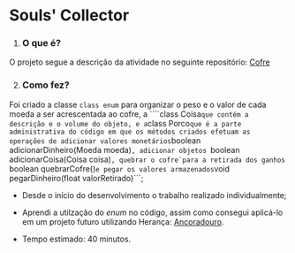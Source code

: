 # Souls' Collector

1. ### O que é?
O projeto segue a descrição da atividade no seguinte repositório: [Cofre](https://github.com/qxcodepoo/arcade/blob/master/base/017/Readme.md) 

2. ### Como fez?
Foi criado a classe ```class enum``` para organizar o peso e o valor de cada moeda a ser acrescentada ao cofre, a ````class Coisa``` que contém a descrição e o volume do objeto, e a ```class Porco``` que é a parte administrativa do código em que os métodos criados efetuam as operações de adicionar valores monetários ```boolean adicionarDinheiro(Moeda moeda)```, adicionar objetos ```boolean adicionarCoisa(Coisa coisa)```, quebrar o cofre`para a retirada dos ganhos ```boolean quebrarCofre()``` e pegar os valores armazenados ```void pegarDinheiro(float valorRetirado)```;

- Desde o início do desenvolvimento o trabalho realizado individualmente;  

- Aprendi a utilzação do *enum* no código, assim como consegui aplicá-lo em um projeto futuro utilizando Herança: [Ancoradouro](https://github.com/Nasalis/poo_atividades/tree/main/projetosPOO/projetoAncoradouro).
- Tempo estimado: 40 minutos.